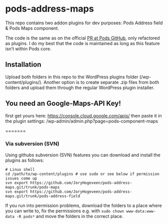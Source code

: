# pods-address-maps
This repo contains two addon plugins for dev purposes: Pods Address field &amp; Pods Maps component.

The code is the same as on the official [PR at Pods GitHub](https://github.com/pods-framework/pods/pull/3634), only refactored as plugins.
I do my best that the code is maintained as long as this feature isn’t within Pods core.

## Installation
Upload both folders in this repo to the WordPress plugins folder (/wp-content/plugins/).
Another option is to create separate .zip files from both folders and upload them through the regular WordPress plugin installer.

## You need an Google-Maps-API Key! 
first get yours here: https://console.cloud.google.com/apis/
then paste it in the plugin settings: /wp-admin/admin.php?page=pods-component-maps

=======
### Via subversion (SVN)
Using githubs subversion (SVN) features you can download and install the plugins as follows:

    # Linux shell
    cd /path/to/wp-content/plugins # use sudo or see below if permission issues come up
    svn export https://github.com/JoryHogeveen/pods-address-maps.git/trunk/pods-maps
    svn export https://github.com/JoryHogeveen/pods-address-maps.git/trunk/pods-address-field

If you run into permission problems, download the folders to a place where you can write to, fix the permissions e.g. with `sudo chown www-data:www-data -R pods*` and move the folders in the correct place.
